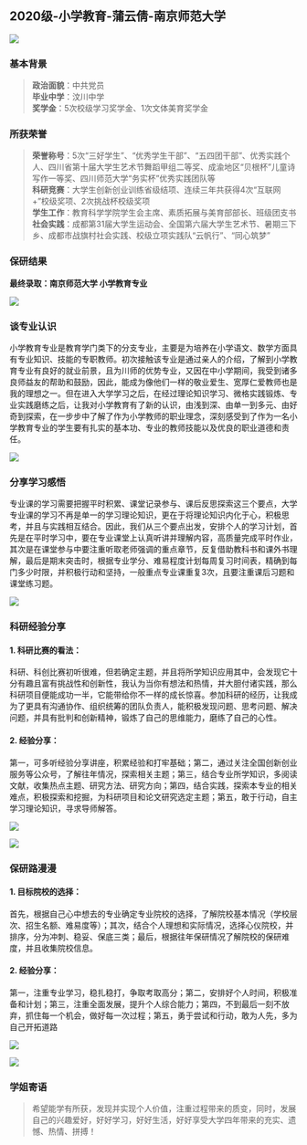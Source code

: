 ## 2020级-小学教育-蒲云倩-南京师范大学    

![](https://sicnu-wiki-1302714559.cos.ap-nanjing.myqcloud.com/Img/%E8%92%B2%E4%BA%91%E5%80%A91.png)

### 基本背景
> **政治面貌**：中共党员 <br>
**毕业中学**：汶川中学 <br>
**奖学金**：5次校级学习奖学金、1次文体美育奖学金  <br>

### 所获荣誉
> **荣誉称号**：5次“三好学生”、“优秀学生干部”、“五四团干部”、优秀实践个人、四川省第十届大学生艺术节舞蹈甲组二等奖、成渝地区“贝根杯”儿童诗写作一等奖、四川师范大学“务实杯”优秀实践团队等 <br>
**科研竞赛**：大学生创新创业训练省级结项、连续三年共获得4次“互联网+”校级奖项、2次挑战杯校级奖项 <br>
**学生工作**：教育科学学院学生会主席、素质拓展与美育部部长、班级团支书<br>
**社会实践**：成都第31届大学生运动会、全国第六届大学生艺术节、暑期三下乡、成都市战旗村社会实践、校级立项实践队“云帆行”、“同心筑梦” <br>

### 保研结果
**最终录取：南京师范大学 小学教育专业**

![](https://sicnu-wiki-1302714559.cos.ap-nanjing.myqcloud.com/Img/%E8%92%B2%E4%BA%91%E5%80%A92.png)

### 谈专业认识

小学教育专业是教育学门类下的分支专业，主要是为培养在小学语文、数学方面具有专业知识、技能的专职教师。初次接触该专业是通过亲人的介绍，了解到小学教育专业有良好的就业前景，且为川师的优势专业，又因在中小学期间，我受到诸多良师益友的帮助和鼓励，因此，能成为像他们一样的敬业爱生、宽厚仁爱教师也是我的理想之一。但在进入大学学习之后，在经过理论知识学习、微格实践锻炼、专业实践磨练之后，让我对小学教育有了新的认识，由浅到深、由单一到多元、由好奇到探索，在一步步中了解了作为小学教师的职业理念，深刻感受到了作为一名小学教育专业的学生要有扎实的基本功、专业的教师技能以及优良的职业道德和责任。

![](https://sicnu-wiki-1302714559.cos.ap-nanjing.myqcloud.com/Img/%E8%92%B2%E4%BA%91%E5%80%A94.png)

### 分享学习感悟

专业课的学习需要把握平时积累、课堂记录参与、课后反思探索这三个要点，大学专业课的学习不再是单一的学习理论知识，更在于将理论知识内化于心，积极思考，并且与实践相互结合。因此，我们从三个要点出发，安排个人的学习计划，首先是在平时学习中，要在专业课堂上认真听讲并理解内容，高质量完成平时作业，其次是在课堂参与中要注重听取老师强调的重点章节，反复借助教科书和课外书理解，最后是期末突击时，根据专业学分、难易程度计划每周复习时间表，精确到每门多少时限，并积极行动和坚持，一般重点专业课重复3次，且要注重课后习题和课堂练习题。

![](https://sicnu-wiki-1302714559.cos.ap-nanjing.myqcloud.com/Img/%E8%92%B2%E4%BA%91%E5%80%A93.png)

### 科研经验分享
#### 1. 科研比赛的看法：
科研、科创比赛初听很难，但若确定主题，并且将所学知识应用其中，会发现它十分有趣且富有挑战性和创新性，我认为当你有想法和热情，并大胆付诸实践，那么科研项目便能成功一半，它能带给你不一样的成长惊喜。参加科研的经历，让我成为了更具有沟通协作、组织统筹的团队负责人，能积极发现问题、思考问题、解决问题，并具有批判和创新精神，锻炼了自己的思维能力，磨练了自己的心性。

#### 2. 经验分享：
第一，可多听经验分享讲座，积累经验和打牢基础；第二，通过关注全国创新创业服务等公众号，了解往年情况，探索相关主题；第三，结合专业所学知识，多阅读文献，收集热点主题、研究方法、研究方向；第四，结合实践，探索本专业的相关难点，积极探索和挖掘，为科研项目和论文研究选定主题；第五，敢于行动，自主学习理论知识，寻求导师解答。

![](https://sicnu-wiki-1302714559.cos.ap-nanjing.myqcloud.com/Img/%E8%92%B2%E4%BA%91%E5%80%A95.png)

![](https://sicnu-wiki-1302714559.cos.ap-nanjing.myqcloud.com/Img/%E8%92%B2%E4%BA%91%E5%80%A96.png)

### 保研路漫漫
#### 1. 目标院校的选择：
首先，根据自己心中想去的专业确定专业院校的选择，了解院校基本情况（学校层次、招生名额、难易度等）；其次，结合个人理想和实际情况，选择心仪院校，并排序，分为冲刺、稳妥、保底三类；最后，根据往年保研情况了解院校的保研难度，并且收集院校信息。

#### 2. 经验分享：
第一，注重专业学习，稳扎稳打，争取考取高分；第二，安排好个人时间，积极准备和计划；第三，注重全面发展，提升个人综合能力；第四，不到最后一刻不放弃，抓住每一个机会，做好每一次过程；第五，勇于尝试和行动，敢为人先，多为自己开拓道路

![](https://sicnu-wiki-1302714559.cos.ap-nanjing.myqcloud.com/Img/%E8%92%B2%E4%BA%91%E5%80%A97.png)

![](https://sicnu-wiki-1302714559.cos.ap-nanjing.myqcloud.com/Img/%E8%92%B2%E4%BA%91%E5%80%A98.png)

### 学姐寄语
> 希望能学有所获，发现并实现个人价值，注重过程带来的质变，同时，发展自己的兴趣爱好，好好学习，好好生活，好好享受大学四年带来的充实、遗憾、热情、拼搏！
